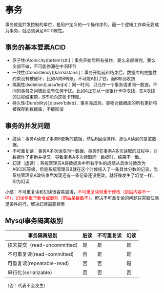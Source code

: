 # 事务

事务就是并发控制的单位，是用户定义的一个操作序列。而一个逻辑工作单元要成为事务，就必须满足ACID属性。

##  事务的基本要素ACID

* 原子性(Atomicity)[ætəmˈɪsɪti]：事务开始后所有操作，要么全部做完，要么全部不做，不可能停滞在中间环节
* 一致性(Consistency)[kənˈsɪstənsi]：事务开始前和结束后，数据库的完整性约束没有被破坏，比如A向B转账，不可能A扣了钱，而B却没收到
* 隔离性(Isolation)[ˌaɪsəˈleɪʃn]：同一时间，只允许一个事务请求同一数据，不同的事务之间彼此没有任何干扰。比如A正在从一张银行卡中取钱，在A取钱的过程结束前，B不能向这张卡转账。
* 持久性(Durability)[ˌdjʊərə'bɪlətɪ]：事务完成后，事物对数据库的所有更新将被保存到数据库，不能回滚

## 事务的并发问题

* 脏读：事务A读取了事务B更新的数据，然后B回滚操作，那么A读到的是脏数据。
* 不可重复读：事务A多次读取同一数据，事务B在事务A多次读取的过程中，对数据作了更新并提交，导致事务A多次读取同一数据时，结果不一致。
* 幻读（虚读）：系统管理员A将数据库中所有学生的成绩从具体分数改为ABCDE等级，但是系统管理员B就在这个时候插入了一条具体分数的记录，当系统管理员A改结束后发现还有一条记录还没更改，就好像发生了幻觉一样，即为幻读

小结：不可重复读和幻读很容易混淆，<font color=red>不可重复读侧重于修改（前后内容不一样），幻读侧重于新增或删除（前后条目数不）</font>。解决不可重复读的问题只需锁住满足条件的行，解决幻读需要锁表

## Mysql事务隔离级别 

| 事务隔离级别                | 脏读 | 不可重复读 | 幻读 |
| --------------------------- | ---- | ---------- | ---- |
| 读未提交（read-uncommitted) | 是   | 是         | 是   |
| 不可重复读(read-committed)  | 否   | 是         | 是   |
| 可重复读(repeatable-read)   | 否   | 否         | 是   |
| 串行化(serializable)        | 否   | 否         | 否   |

（否：代表不会发生）